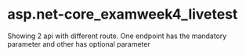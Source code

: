# asp.net-core_examweek4_livetest
Showing 2 api with different route. One endpoint has the mandatory parameter and other has optional parameter
